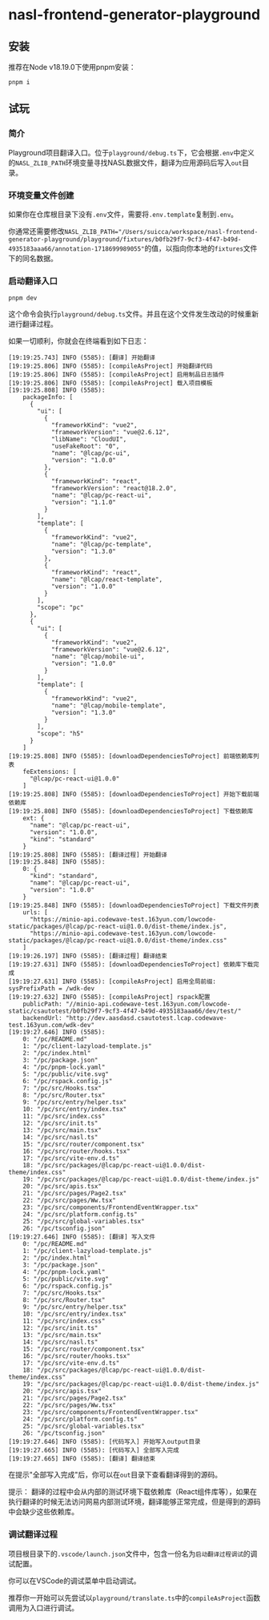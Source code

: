 # nasl-frontend-generator-playground

## 安装

推荐在Node v18.19.0下使用pnpm安装：

```
pnpm i
```

## 试玩

### 简介

Playground项目翻译入口。位于`playground/debug.ts`下，它会根据`.env`中定义的`NASL_ZLIB_PATH`环境变量寻找NASL数据文件，翻译为应用源码后写入`out`目录。

### 环境变量文件创建

如果你在仓库根目录下没有`.env`文件，需要将`.env.template`复制到`.env`。

你通常还需要修改`NASL_ZLIB_PATH="/Users/suicca/workspace/nasl-frontend-generator-playground/playground/fixtures/b0fb29f7-9cf3-4f47-b49d-4935183aaa66/annotation-1718699989055"`的值，以指向你本地的`fixtures`文件下的同名数据。

### 启动翻译入口

```
pnpm dev
```

这个命令会执行`playground/debug.ts`文件。并且在这个文件发生改动的时候重新进行翻译过程。

如果一切顺利，你就会在终端看到如下日志：

```
[19:19:25.743] INFO (5585): [翻译] 开始翻译
[19:19:25.806] INFO (5585): [compileAsProject] 开始翻译代码
[19:19:25.806] INFO (5585): [compileAsProject] 启用制品日志插件
[19:19:25.806] INFO (5585): [compileAsProject] 载入项目模板
[19:19:25.808] INFO (5585):
    packageInfo: [
      {
        "ui": [
          {
            "frameworkKind": "vue2",
            "frameworkVersion": "vue@2.6.12",
            "libName": "CloudUI",
            "useFakeRoot": "0",
            "name": "@lcap/pc-ui",
            "version": "1.0.0"
          },
          {
            "frameworkKind": "react",
            "frameworkVersion": "react@18.2.0",
            "name": "@lcap/pc-react-ui",
            "version": "1.1.0"
          }
        ],
        "template": [
          {
            "frameworkKind": "vue2",
            "name": "@lcap/pc-template",
            "version": "1.3.0"
          },
          {
            "frameworkKind": "react",
            "name": "@lcap/react-template",
            "version": "1.0.0"
          }
        ],
        "scope": "pc"
      },
      {
        "ui": [
          {
            "frameworkKind": "vue2",
            "frameworkVersion": "vue@2.6.12",
            "name": "@lcap/mobile-ui",
            "version": "1.0.0"
          }
        ],
        "template": [
          {
            "frameworkKind": "vue2",
            "name": "@lcap/mobile-template",
            "version": "1.3.0"
          }
        ],
        "scope": "h5"
      }
    ]
[19:19:25.808] INFO (5585): [downloadDependenciesToProject] 前端依赖库列表
    feExtensions: [
      "@lcap/pc-react-ui@1.0.0"
    ]
[19:19:25.808] INFO (5585): [downloadDependenciesToProject] 开始下载前端依赖库
[19:19:25.808] INFO (5585): [downloadDependenciesToProject] 下载依赖库
    ext: {
      "name": "@lcap/pc-react-ui",
      "version": "1.0.0",
      "kind": "standard"
    }
[19:19:25.808] INFO (5585): [翻译过程] 开始翻译
[19:19:25.848] INFO (5585):
    0: {
      "kind": "standard",
      "name": "@lcap/pc-react-ui",
      "version": "1.0.0"
    }
[19:19:25.848] INFO (5585): [downloadDependenciesToProject] 下载文件列表
    urls: [
      "https://minio-api.codewave-test.163yun.com/lowcode-static/packages/@lcap/pc-react-ui@1.0.0/dist-theme/index.js",
      "https://minio-api.codewave-test.163yun.com/lowcode-static/packages/@lcap/pc-react-ui@1.0.0/dist-theme/index.css"
    ]
[19:19:26.197] INFO (5585): [翻译过程] 翻译结束
[19:19:27.631] INFO (5585): [downloadDependenciesToProject] 依赖库下载完成
[19:19:27.631] INFO (5585): [compileAsProject] 启用全局前缀: sysPrefixPath = /wdk-dev
[19:19:27.632] INFO (5585): [compileAsProject] rspack配置
    publicPath: "//minio-api.codewave-test.163yun.com/lowcode-static/csautotest/b0fb29f7-9cf3-4f47-b49d-4935183aaa66/dev/test/"
    backendUrl: "http://dev.aasdasd.csautotest.lcap.codewave-test.163yun.com/wdk-dev"
[19:19:27.646] INFO (5585):
    0: "/pc/README.md"
    1: "/pc/client-lazyload-template.js"
    2: "/pc/index.html"
    3: "/pc/package.json"
    4: "/pc/pnpm-lock.yaml"
    5: "/pc/public/vite.svg"
    6: "/pc/rspack.config.js"
    7: "/pc/src/Hooks.tsx"
    8: "/pc/src/Router.tsx"
    9: "/pc/src/entry/helper.tsx"
    10: "/pc/src/entry/index.tsx"
    11: "/pc/src/index.css"
    12: "/pc/src/init.ts"
    13: "/pc/src/main.tsx"
    14: "/pc/src/nasl.ts"
    15: "/pc/src/router/component.tsx"
    16: "/pc/src/router/hooks.tsx"
    17: "/pc/src/vite-env.d.ts"
    18: "/pc/src/packages/@lcap/pc-react-ui@1.0.0/dist-theme/index.css"
    19: "/pc/src/packages/@lcap/pc-react-ui@1.0.0/dist-theme/index.js"
    20: "/pc/src/apis.tsx"
    21: "/pc/src/pages/Page2.tsx"
    22: "/pc/src/pages/Ww.tsx"
    23: "/pc/src/components/FrontendEventWrapper.tsx"
    24: "/pc/src/platform.config.ts"
    25: "/pc/src/global-variables.tsx"
    26: "/pc/tsconfig.json"
[19:19:27.646] INFO (5585): [翻译] 写入文件
    0: "/pc/README.md"
    1: "/pc/client-lazyload-template.js"
    2: "/pc/index.html"
    3: "/pc/package.json"
    4: "/pc/pnpm-lock.yaml"
    5: "/pc/public/vite.svg"
    6: "/pc/rspack.config.js"
    7: "/pc/src/Hooks.tsx"
    8: "/pc/src/Router.tsx"
    9: "/pc/src/entry/helper.tsx"
    10: "/pc/src/entry/index.tsx"
    11: "/pc/src/index.css"
    12: "/pc/src/init.ts"
    13: "/pc/src/main.tsx"
    14: "/pc/src/nasl.ts"
    15: "/pc/src/router/component.tsx"
    16: "/pc/src/router/hooks.tsx"
    17: "/pc/src/vite-env.d.ts"
    18: "/pc/src/packages/@lcap/pc-react-ui@1.0.0/dist-theme/index.css"
    19: "/pc/src/packages/@lcap/pc-react-ui@1.0.0/dist-theme/index.js"
    20: "/pc/src/apis.tsx"
    21: "/pc/src/pages/Page2.tsx"
    22: "/pc/src/pages/Ww.tsx"
    23: "/pc/src/components/FrontendEventWrapper.tsx"
    24: "/pc/src/platform.config.ts"
    25: "/pc/src/global-variables.tsx"
    26: "/pc/tsconfig.json"
[19:19:27.646] INFO (5585): [代码写入] 开始写入output目录
[19:19:27.665] INFO (5585): [代码写入] 全部写入完成
[19:19:27.665] INFO (5585): [翻译] 翻译结束
```

在提示"全部写入完成"后，你可以在`out`目录下查看翻译得到的源码。

提示：
翻译的过程中会从内部的测试环境下载依赖库（React组件库等），如果在执行翻译的时候无法访问网易内部测试环境，翻译能够正常完成，但是得到的源码中会缺少这些依赖库。

### 调试翻译过程

项目根目录下的`.vscode/launch.json`文件中，包含一份名为`启动翻译过程调试`的调试配置。

你可以在VSCode的调试菜单中启动调试。

推荐你一开始可以先尝试以`playground/translate.ts`中的`compileAsProject`函数调用为入口进行调试。